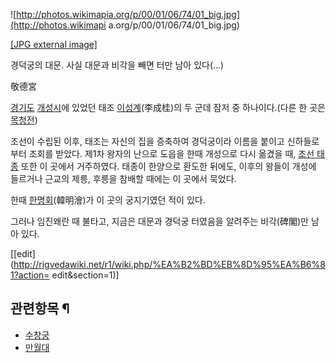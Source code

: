 ![http://photos.wikimapia.org/p/00/01/06/74/01_big.jpg](http://photos.wikimapi
a.org/p/00/01/06/74/01_big.jpg)

[[JPG external image]](http://photos.wikimapia.org/p/00/01/06/74/01_big.jpg)

  
경덕궁의 대문. 사실 대문과 비각을 빼면 터만 남아 있다(...)

敬德宮

[경기도](%EA%B2%BD%EA%B8%B0%EB%8F%84.md)
[개성시](%EA%B0%9C%EC%84%B1%EC%8B%9C.md)에 있었던 태조
[이성계](%EC%9D%B4%EC%84%B1%EA%B3%84.md)(李成桂)의 두 군데 잠저 중 하나이다.(다른 한 곳은
[목청전](%EB%AA%A9%EC%B2%AD%EC%A0%84.md))

조선이 수립된 이후, 태조는 자신의 집을 증축하여 경덕궁이라 이름을 붙이고 신하들로부터 조회를 받았다. 제1차 왕자의 난으로 도읍을 한때
개성으로 다시 옮겼을 때, [조선 태종](%EC%A1%B0%EC%84%A0%20%ED%83%9C%EC%A2%85.md) 또한 이 곳에서
거주하였다. 태종이 한양으로 환도한 뒤에도, 이후의 왕들이 개성에 들르거나 근교의 제릉, 후릉을 참배할 때에는 이 곳에서 묵었다.

한때 [한명회](%ED%95%9C%EB%AA%85%ED%9A%8C.md)(韓明澮)가 이 곳의 궁지기였던 적이 있다.

그러나 임진왜란 때 불타고, 지금은 대문과 경덕궁 터였음을 알려주는 비각(碑閣)만 남아 있다.

[[edit](http://rigvedawiki.net/r1/wiki.php/%EA%B2%BD%EB%8D%95%EA%B6%81?action=
edit&section=1)]

## 관련항목 ¶

  * [수창궁](%EC%88%98%EC%B0%BD%EA%B6%81.md)
  * [만월대](%EB%A7%8C%EC%9B%94%EB%8C%80.md)  

